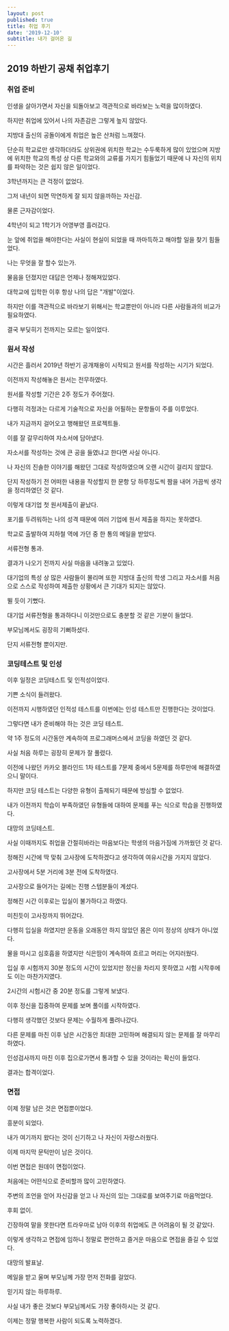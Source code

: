 ```yaml
---
layout: post
published: true
title: 취업 후기
date: '2019-12-10'
subtitle: 내가 걸어온 길
---
```

## 2019 하반기 공채 취업후기

### 취업 준비

인생을 살아가면서 자신을 되돌아보고 객관적으로 바라보는 노력을 많이하였다.

하지만 취업에 있어서 나의 자존감은 그렇게 높지 않았다.

지방대 출신의 공돌이에게 취업은 높은 산처럼 느껴졌다.

단순히 학교로만 생각하더라도 상위권에 위치한 학교는 수두룩하게 많이 있었으며 지방에 위치한 학교의 특성 상 다른 학교와의 교류를 가지기 힘들었기 때문에 나 자신의 위치를 파악하는 것은 쉽지 않은 일이었다.

3학년까지는 큰 걱정이 없었다.

그저 내년이 되면 막연하게 잘 되지 않을까하는 자신감.

물론 근자감이었다.

4학년이 되고 1학기가 어영부영 흘러갔다.

눈 앞에 취업을 해야한다는 사실이 현실이 되었을 때 까마득하고 해야할 일을 찾기 힘들었다.

나는 무엇을 잘 할수 있는가.

물음을 던졌지만 대답은 언제나 정해져있었다.

대학교에 입학한 이후 항상 나의 답은 "개발"이었다.

하지만 이를 객관적으로 바라보기 위해서는 학교뿐만이 아니라 다른 사람들과의 비교가 필요하였다.

결국 부딪히기 전까지는 모르는 일이었다.

### 원서 작성

시간은 흘러서 2019년 하반기 공개채용이 시작되고 원서를 작성하는 시기가 되었다.

이전까지 작성해놓은 원서는 전무하였다.

원서를 작성할 기간은 2주 정도가 주어졌다.

다행히 걱정과는 다르게 기술적으로 자신을 어필하는 문항들이 주를 이루었다.

내가 지금까지 걸어오고 행해왔던 프로젝트들.

이를 잘 갈무리하여 자소서에 담아냈다.

자소서를 작성하는 것에 큰 공을 들였냐고 한다면 사실 아니다.

나 자신의 진솔한 이야기를 해왔던 그대로 작성하였으며 오랜 시간이 걸리지 않았다.

단지 작성하기 전 어떠한 내용을 작성할지 한 문항 당 하루정도씩 짬을 내어 가끔씩 생각을 정리하였던 것 같다.

이렇게 대기업 첫 원서제출이 끝났다.

포기를 두려워하는 나의 성격 때문에 여러 기업에 원서 제출을 하지는 못하였다.

학교로 출발하여 지하철 역에 가던 중 한 통의 메일을 받았다.

서류전형 통과.

결과가 나오기 전까지 사실 마음을 내려놓고 있었다.

대기업의 특성 상 많은 사람들이 몰리며 또한 지방대 출신의 학생 그리고 자소서를 처음으로 스스로 작성하여 제출한 상황에서 큰 기대가 되지는 않았다.

뛸 듯이 기뻤다.

대기업 서류전형을 통과하다니 이것만으로도 충분할 것 같은 기분이 들었다.

부모님께서도 굉장히 기뻐하셨다.

단지 서류전형 뿐이지만.

### 코딩테스트 및 인성

이후 일정은 코딩테스트 및 인적성이었다.

기쁜 소식이 들려왔다.

이전까지 시행하였던 인적성 테스트를 이번에는 인성 테스트만 진행한다는 것이었다.

그렇다면 내가 준비해야 하는 것은 코딩 테스트.

약 1주 정도의 시간동안 계속하여 프로그래머스에서 코딩을 하였던 것 같다.

사실 처음 하루는 굉장히 문제가 잘 풀렸다.

이전에 나왔던 카카오 블라인드 1차 테스트를 7문제 중에서 5문제를 하루만에 해결하였으니 말이다.

하지만 코딩 테스트는 다양한 유형이 출제되기 때문에 방심할 수 없었다.

내가 이전까지 학습이 부족하였던 유형들에 대하여 문제를 푸는 식으로 학습을 진행하였다.

대망의 코딩테스트.

사실 이때까지도 취업을 간절히바라는 마음보다는 학생의 마음가짐에 가까웠던 것 같다.

정해진 시간에 딱 맞춰 고사장에 도착하겠다고 생각하여 여유시간을 가지지 않았다.

고사장에서 5분 거리에 3분 전에 도착하였다.

고사장으로 들어가는 길에는 진행 스텝분들이 계셨다.

정해진 시간 이후로는 입실이 불가하다고 하였다.

미친듯이 고사장까지 뛰어갔다.

다행히 입실을 하였지만 운동을 오래동안 하지 않았던 몸은 이미 정상의 상태가 아니었다.

물을 마시고 심호흡을 하였지만 식은땀이 계속하여 흐르고 머리는 어지러웠다.

입실 후 시험까지 30분 정도의 시간이 있었지만 정신을 차리지 못하였고 시험 시작후에도 이는 마찬가지였다.

2시간의 시험시간 중 20분 정도를 그렇게 보냈다.

이후 정신을 집중하여 문제를 보며 풀이를 시작하였다.

다행히 생각했던 것보다 문제는 수월하게 풀려나갔다.

다른 문제를 마친 이후 남은 시간동안 최대한 고민하며 해결되지 않는 문제를 잘 마무리하였다.

인성검사까지 마친 이후 집으로가면서 통과할 수 있을 것이라는 확신이 들었다.

결과는 합격이었다.

### 면접

이제 정말 남은 것은 면접뿐이었다.

흥분이 되었다.

내가 여기까지 왔다는 것이 신기하고 나 자신이 자랑스러웠다.

이제 마지막 문턱만이 남은 것이다.

이번 면접은 원데이 면접이었다.

처음에는 어떤식으로 준비할까 많이 고민하였다.

주변의 조언을 얻어 자신감을 얻고 나 자신의 있는 그대로를 보여주기로 마음먹었다.

후회 없이.

긴장하여 말을 못한다면 트라우마로 남아 이후의 취업에도 큰 어려움이 될 것 같았다.

이렇게 생각하고 면접에 임하니 정말로 편안하고 즐거운 마음으로 면접을 즐길 수 있었다.

대망의 발표날.

메일을 받고 울며 부모님께 가장 먼저 전화를 걸었다.

믿기지 않는 하루하루.

사실 내가 좋은 것보다 부모님께서도 가장 좋아하시는 것 같다.

이제는 정말 행복한 사람이 되도록 노력하겠다.